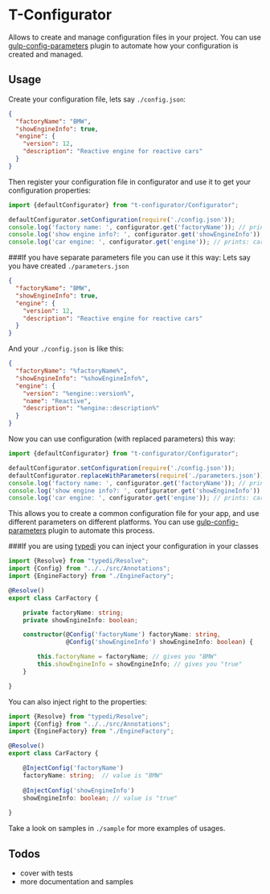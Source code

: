 # T-Configurator

Allows to create and manage configuration files in your project. You can use [gulp-config-parameters][1] plugin
to automate how your configuration is created and managed.

## Usage

Create your configuration file, lets say `./config.json`:

```json
{
  "factoryName": "BMW",
  "showEngineInfo": true,
  "engine": {
    "version": 12,
    "description": "Reactive engine for reactive cars"
  }
}
```

Then register your configuration file in configurator and use it to get your configuration properties:

```typescript
import {defaultConfigurator} from "t-configurator/Configurator";

defaultConfigurator.setConfiguration(require('./config.json'));
console.log('factory name: ', configurator.get('factoryName')); // prints: factory name: BMW
console.log('show engine info?: ', configurator.get('showEngineInfo')); // prints: show engine info?: true
console.log('car engine: ', configurator.get('engine')); // prints: car engine: [Object object]
```

###If you have separate parameters file you can use it this way:
Lets say you have created `./parameters.json`

```json
{
  "factoryName": "BMW",
  "showEngineInfo": true,
  "engine": {
    "version": 12,
    "description": "Reactive engine for reactive cars"
  }
}
```

And your `./config.json` is like this:

```json
{
  "factoryName": "%factoryName%",
  "showEngineInfo": "%showEngineInfo%",
  "engine": {
    "version": "%engine::version%",
    "name": "Reactive",
    "description": "%engine::description%"
  }
}
```

Now you can use configuration (with replaced parameters) this way:

```typescript
import {defaultConfigurator} from "t-configurator/Configurator";

defaultConfigurator.setConfiguration(require('./config.json'));
defaultConfigurator.replaceWithParameters(require('./parameters.json'));
console.log('factory name: ', configurator.get('factoryName')); // prints: factory name: BMW
console.log('show engine info?: ', configurator.get('showEngineInfo')); // prints: show engine info?: true
console.log('car engine: ', configurator.get('engine')); // prints: car engine: [Object object]
```

This allows you to create a common configuration file for your app, and use different parameters on different platforms.
You can use [gulp-config-parameters][1] plugin to automate this process.

###If you are using [typedi][2] you can inject your configuration in your classes

```typescript
import {Resolve} from "typedi/Resolve";
import {Config} from "../../src/Annotations";
import {EngineFactory} from "./EngineFactory";

@Resolve()
export class CarFactory {

    private factoryName: string;
    private showEngineInfo: boolean;

    constructor(@Config('factoryName') factoryName: string,
                @Config('showEngineInfo') showEngineInfo: boolean) {

        this.factoryName = factoryName; // gives you "BMW"
        this.showEngineInfo = showEngineInfo; // gives you "true"
    }

}
```

You can also inject right to the properties:

```typescript
import {Resolve} from "typedi/Resolve";
import {Config} from "../../src/Annotations";
import {EngineFactory} from "./EngineFactory";

@Resolve()
export class CarFactory {

    @InjectConfig('factoryName')
    factoryName: string;  // value is "BMW"
    
    @InjectConfig('showEngineInfo')
    showEngineInfo: boolean; // value is "true"
    
}
```

Take a look on samples in `./sample` for more examples of usages.

## Todos

* cover with tests
* more documentation and samples

[1]: https://github.com/PLEEROCK/gulp-config-parameters
[2]: https://github.com/PLEEROCK/typedi